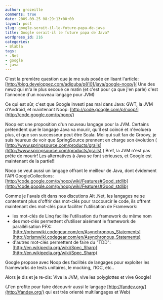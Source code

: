 ```yaml
---
author: grozeille
comments: true
date: 2009-09-25 08:29:13+00:00
layout: post
slug: google-serait-il-le-future-papa-de-java
title: Google serait-il le future papa de Java?
wordpress_id: 216
categories:
- Blabla
tags:
- .Net
- google
- java
---
```


C'est la première question que je me suis posée en lisant l'article: [http://blog.developpez.com/adiguba/p8101/java/google-noop/]( Une des newz qui m'a le plus secoué ce matin (et c'est pour ça que j'en parle) c'est l'annonce d'un nouveau langage pour JVM)

Ce qui est sûr, c'est que Google investi pas mal dans Java: GWT, la JVM d'Android, et maintenant Noop: [http://code.google.com/p/noop/](http://code.google.com/p/noop/)

Noop est une proposition d'un nouveau langage pour la JVM.
Certains prétendent que le langage Java va mourir, qu'il est coincé et n'évoluera plus, et que son successeur peut être Scala.
Moi qui suit fan de Groovy, je suis heureux de voir que SpringSource prennent en charge son évolution ( [http://www.springsource.com/products/grails](http://www.springsource.com/products/grails) )
Bref, la JVM n'est pas prête de mourir! Les alternatives à Java se font sérieuses, et Google est maintenant de la partie!!

Noop se veut aussi un langage offrant le meilleur de Java, dont évidement l'API GoogleCollections: [http://code.google.com/p/noop/wiki/Features#Good_stdlib](http://code.google.com/p/noop/wiki/Features#Good_stdlib)

Comme je l'avais dit dans nos discutions Alt .Net, les langages ne se contentent plus d'offrir des mot-clés pour raccourcir le code, ils offrent maintenant des mot-clés pour faciliter l'utilisation de Framework:
- les mot-clés de Linq facilite l'utilisation du framework du même nom
- des mot-clés permettent d'utiliser aisément le framework de parallélisation PFX: [http://prismwiki.codegear.com/en/Asynchronous_Statements](http://prismwiki.codegear.com/en/Asynchronous_Statements)
- d'autres mot-clés permettent de faire du "TDD": [http://en.wikipedia.org/wiki/Spec_Sharp](http://en.wikipedia.org/wiki/Spec_Sharp)

Google propose avec Noop des facilités de langages pour exploiter les frameworks de tests unitaires, le mocking, l'IOC, etc..

Alors je dis et je re-dis: Vive la JVM, vive les polyglottes et vive Google!

(J'en profite pour faire découvrir aussi le langage [http://fandev.org/](http://fandev.org/) qui est très orienté multilangages et Web)
